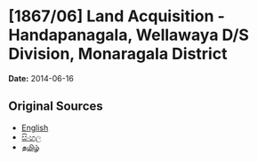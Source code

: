 # [1867/06] Land Acquisition - Handapanagala, Wellawaya D/S Division, Monaragala District

**Date:** 2014-06-16

## Original Sources

- [English](https://documents.gov.lk/view/extra-gazettes/2014/6/1867-06_E.pdf)
- [සිංහල](https://documents.gov.lk/view/extra-gazettes/2014/6/1867-06_S.pdf)
- [தமிழ்](https://documents.gov.lk/view/extra-gazettes/2014/6/1867-06_T.pdf)
